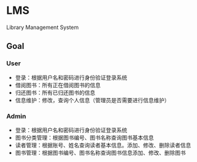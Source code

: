 # LMS
Library Management System


## Goal

### User
- 登录：根据用户名和密码进行身份验证登录系统
- 借阅图书：所有正在借阅图书的信息
- 归还图书：所有已归还图书的信息
- 信息维护：修改，查询个人信息（管理员是否需要进行信息维护）

### Admin
- 登录：根据用户名和密码进行身份验证登录系统
- 图书分类管理：根据图书编号、图书名称查询图书基本信息
- 读者管理：根据账号、姓名查询读者基本信息。添加、修改、删除读者信息
- 图书管理：根据图书编号、图书名称查询图书信息添加、修改、删除图书


